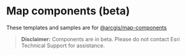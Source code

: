 # Map components (beta)

These templates and samples are for [@arcgis/map-components](https://www.npmjs.com/package/@arcgis/map-components)

> **Disclaimer:** Components are in beta. Please do not contact Esri Technical Support for assistance.
